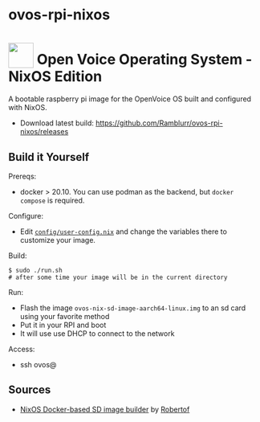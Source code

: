 # ovos-rpi-nixos

# <img src='https://camo.githubusercontent.com/48b782bbddb51b97cf2971fda5817080075f7799/68747470733a2f2f7261772e6769746861636b2e636f6d2f466f7274417765736f6d652f466f6e742d417765736f6d652f6d61737465722f737667732f736f6c69642f636f67732e737667' width='50' height='50' style='vertical-align:bottom'/> Open Voice Operating System - NixOS Edition

A bootable raspberry pi image for the OpenVoice OS built and configured with NixOS.

* Download latest build: https://github.com/Ramblurr/ovos-rpi-nixos/releases


## Build it Yourself

Prereqs:

* docker > 20.10. You can use podman as the backend, but `docker compose` is required.

Configure:

* Edit [`config/user-config.nix`](./config/user-config.nix) and change the variables there to customize your image.

Build:

```console
$ sudo ./run.sh
# after some time your image will be in the current directory
```

Run:

* Flash the image `ovos-nix-sd-image-aarch64-linux.img` to an sd card using your favorite method
* Put it in your RPI and boot
* It will use use DHCP to connect to the network

Access:

* ssh ovos@<IP>


## Sources

*  [NixOS Docker-based SD image builder](https://github.com/Robertof/nixos-docker-sd-image-builder/tree/master) by [Robertof](https://github.com/Robertof)
